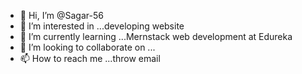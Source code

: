 - 👋 Hi, I’m @Sagar-56
- 👀 I’m interested in ...developing website
- 🌱 I’m currently learning ...Mernstack web development at Edureka
- 💞️ I’m looking to collaborate on ...
- 📫 How to reach me ...throw email

<!---
Sagar-56/Sagar-56 is a ✨ special ✨ repository because its `README.md` (this file) appears on your GitHub profile.
You can click the Preview link to take a look at your changes.
--->
